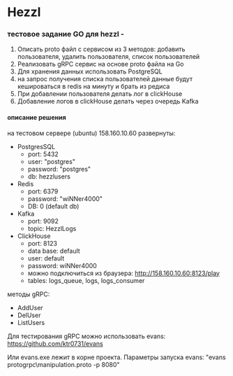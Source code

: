 # Hezzl
### тестовое задание GO для hezzl - 

1. Описать proto файл с сервисом из 3 методов: добавить пользователя, удалить пользователя, список пользователей
2. Реализовать gRPC сервис на основе proto файла на Go
3. Для хранения данных использовать PostgreSQL
4. на запрос получения списка пользователей данные будут кешироваться в redis на минуту и брать из редиса
5. При добавлении пользователя делать лог в clickHouse
6. Добавление логов в clickHouse делать через очередь Kafka

#### описание решения

на тестовом сервере (ubuntu) 158.160.10.60 развернуты:

- PostgresSQL
  - port: 5432
  - user: "postgres"
  - password: "postgres"
  - db: hezzlusers
- Redis
  - port: 6379
  - password: "wiNNer4000"
  - DB: 0 (default db)
- Kafka
  - port: 9092
  - topic: HezzlLogs
- ClickHouse
  - port: 8123
  - data base: default
  - user: default
  - password: wiNNer4000
  - можно подключиться из браузера: http://158.160.10.60:8123/play
  - tables: logs_queue, logs, logs_consumer

методы gRPC:
- AddUser
- DelUser
- ListUsers

Для тестирования gRPC можно использовать evans:
https://github.com/ktr0731/evans

Или evans.exe лежит в корне проекта. Параметры запуска evans: "evans protogrpc\manipulation.proto -p 8080"

  


